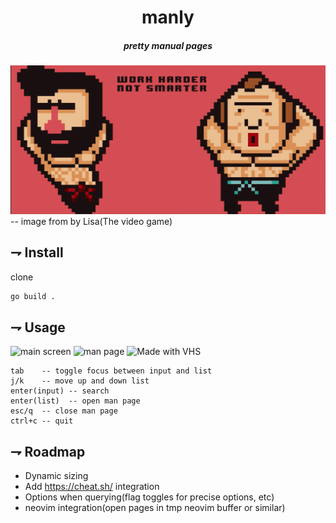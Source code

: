 <div align="center">
  
# manly
##### pretty manual pages
</div>

![manly](manly.png)
-- image from by Lisa(The video game)

## ⇁ Install
clone
```bash
go build .
```

## ⇁ Usage
![main screen](https://i.imgur.com/95dvNn3.png)
![man page](https://i.imgur.com/B8MmyMh.png)
![Made with VHS](https://vhs.charm.sh/vhs-6g0TiYIBhxtctgy1Fo5JtY.gif)

```
tab    -- toggle focus between input and list
j/k    -- move up and down list
enter(input) -- search
enter(list)  -- open man page
esc/q  -- close man page
ctrl+c -- quit
```

## ⇁ Roadmap
- Dynamic sizing
- Add https://cheat.sh/ integration
- Options when querying(flag toggles for precise options, etc)
- neovim integration(open pages in tmp neovim buffer or similar)

